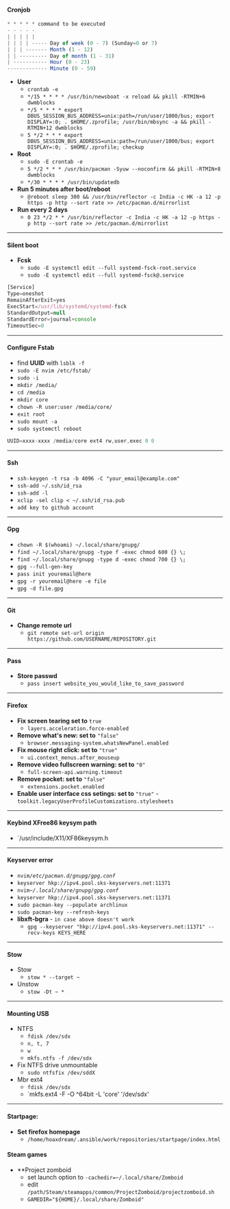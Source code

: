 #### Cronjob
```javascript
* * * * * command to be executed
- - - - -
| | | | |
| | | | ----- Day of week (0 - 7) (Sunday=0 or 7)
| | | ------- Month (1 - 12)
| | --------- Day of month (1 - 31)
| ----------- Hour (0 - 23)
------------- Minute (0 - 59)
```
- **User**
  - `crontab -e`
  - `*/15 * * * * /usr/bin/newsboat -x reload && pkill -RTMIN+6 dwmblocks`
  - `*/5 * * * * export DBUS_SESSION_BUS_ADDRESS=unix:path=/run/user/1000/bus; export DISPLAY=:0; . $HOME/.zprofile; /usr/bin/mbsync -a && pkill -RTMIN+12 dwmblocks`
  - `5 */2 * * * export DBUS_SESSION_BUS_ADDRESS=unix:path=/run/user/1000/bus; export DISPLAY=:0; . $HOME/.zprofile; checkup`
- **Root**
  - `sudo -E crontab -e`
  - `5 */2 * * * /usr/bin/pacman -Syuw --noconfirm && pkill -RTMIN+8 dwmblocks`
  - `*/30 * * * * /usr/bin/updatedb`
- **Run 5 minutes after boot/reboot**
  - `@reboot sleep 300 && /usr/bin/reflector -c India -c HK -a 12 -p https -p http --sort rate >> /etc/pacman.d/mirrorlist`
- **Run every 2 days**
  - `0 23 */2 * * /usr/bin/reflector -c India -c HK -a 12 -p https -p http --sort rate >> /etc/pacman.d/mirrorlist`
---
#### Silent boot
- **Fcsk**
  - `sudo -E systemctl edit --full systemd-fsck-root.service`
  - `sudo -E systemctl edit --full systemd-fsck@.service`
```javascript
[Service]
Type=oneshot
RemainAfterExit=yes
ExecStart=/usr/lib/systemd/systemd-fsck
StandardOutput=null
StandardError=journal+console
TimeoutSec=0
```
---
#### Configure Fstab
  - find **UUID** with `lsblk -f`
  - `sudo -E nvim /etc/fstab/`
  - `sudo -i`
  - `mkdir /media/`
  - `cd /media`
  - `mkdir core`
  - `chown -R user:user /media/core/`
  - `exit root`
  - `sudo mount -a`
  - `sudo systemctl reboot`
```javascript
UUID=xxxx-xxxx /media/core ext4 rw,user,exec 0 0
```
---
#### Ssh
  - `ssh-keygen -t rsa -b 4096 -C "your_email@example.com"`
  - `ssh-add ~/.ssh/id_rsa`
  - `ssh-add -l`
  - `xclip -sel clip < ~/.ssh/id_rsa.pub`
  - `add key to github account`
---
#### Gpg
  - `chown -R $(whoami) ~/.local/share/gnupg/`
  - `find ~/.local/share/gnupg -type f -exec chmod 600 {} \;`
  - `find ~/.local/share/gnupg -type d -exec chmod 700 {} \;`
  - `gpg --full-gen-key`
  - `pass init youremail@here`
  - `gpg -r youremail@here -e file`
  - `gpg -d file.gpg`
---
#### Git
  - **Change remote url**
    - `git remote set-url origin https://github.com/USERNAME/REPOSITORY.git`
---
#### Pass
  - **Store passwd**
    - `pass insert website_you_would_like_to_save_password`
---
#### Firefox
- **Fix screen tearing set to** `true`
  - `layers.acceleration.force-enabled`
- **Remove what's new: set to** `"false"`
  - `browser.messaging-system.whatsNewPanel.enabled`
- **Fix mouse right click:  set to** `"true"`
  - `ui.context_menus.after_mouseup`
- **Remove video fullscreen warning: set to** `"0"`
  - `full-screen-api.warning.timeout`
- **Remove pocket: set to** `"false"`
  - `extensions.pocket.enabled`
- **Enable user interface css setings: set to** `"true"`
  -`toolkit.legacyUserProfileCustomizations.stylesheets`
---
#### Keybind XFree86 keysym path
- `/usr/include/X11/XF86keysym.h
---
#### Keyserver error
  - `nvim`_`/etc/pacman.d/gnupg/gpg.conf`_
  - `keyserver hkp://ipv4.pool.sks-keyservers.net:11371`
  - `nvim`_`~/.local/share/gnupg/gpg.conf`_
  - `keyserver hkp://ipv4.pool.sks-keyservers.net:11371`
  - `sudo pacman-key --populate archlinux`
  - `sudo pacman-key --refresh-keys`
- **libxft-bgra** - `in case above doesn't work`
  - `gpg --keyserver "hkp://ipv4.pool.sks-keyservers.net:11371" --recv-keys KEYS_HERE`
---
#### Stow
- Stow
  - `stow * --target ~`
- Unstow
  - `stow -Dt ~ *`
---
#### Mounting USB
- NTFS
  - `fdisk /dev/sdx`
  - `n, t, 7`
  - `w`
  - `mkfs.ntfs -f /dev/sdx`
- Fix NTFS drive unmountable
  - `sudo ntfsfix /dev/sddX`
- Mbr ext4
  - `fdisk /dev/sdx`
  - `mkfs.ext4 -F -O ^64bit -L 'core' '/dev/sdx'
---
#### Startpage:
  - **Set firefox homepage**
    - `/home/hoaxdream/.ansible/work/repositories/startpage/index.html`
#### Steam games
  - **Project zomboid
    - set launch option to `-cachedir=~/.local/share/Zomboid`
    - edit `/path/Steam/steamapps/common/ProjectZomboid/projectzomboid.sh`
    - `GAMEDIR="${HOME}/.local/share/Zomboid"`
